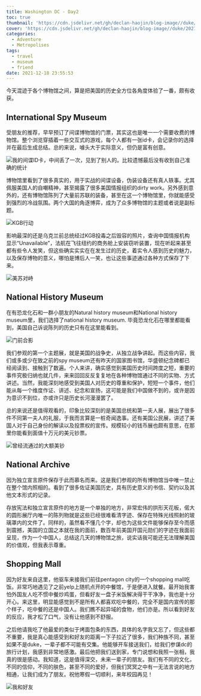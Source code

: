 ```yaml
---
title: Washington DC - Day2
toc: true
thumbnail: 'https://cdn.jsdelivr.net/gh/declan-haojin/blog-image//duke/20211219223718.png'
cover: 'https://cdn.jsdelivr.net/gh/declan-haojin/blog-image//duke/20211219223718.png'
categories:
  - Adventure
  - Metropolises
tags:
  - travel
  - museum
  - friend
date: 2021-12-18 23:55:53
---
```


今天混迹于各个博物馆之间，算是把美国的历史全方位各角度体验了一番，颇有收获。

<!--more-->

## International Spy Museum

受朋友的推荐，早早预订了间谍博物馆的门票，其实这也是唯一一个需要收费的博物馆。整个浏览穿插着一些交互式的游戏，每个人都有一张id卡，会记录你的选择并在最后生成总结。总的来说，噱头大于实际意义，但仍是富有创意。

![我的间谍ID卡，中间丢了一次，见到了别人的。比较遗憾最后没有收到自己准确的统计](https://cdn.jsdelivr.net/gh/declan-haojin/blog-image//duke/20211219215651.png)

博物馆里看到了很多真实的，用于实战的间谍设备，伪装设备还有真人轶事。尤其佩服美国人的自嘲精神，甚至揭露了很多美国情报组织的dirty work。另外感到意外的，还有博物馆陈列了大量前苏联的装备，甚至在这一个博物馆里，你就能感受到强烈的冷战氛围。两个大国的角逐博弈，成为了众多博物馆的主题或者说是副标题。

![KGB行动](https://cdn.jsdelivr.net/gh/declan-haojin/blog-image//duke/20211219220605.png)

影响最深的还是乌克兰前总统经过KGB投毒之后毁容的照片，查询中国情报机构显示“Unavailable”，法航在飞往纽约的商务舱上安装窃听装置，现在听起来甚至都有些令人发笑，但这些确实实实在在发生过的历史，着实令人感到历史的魅力，以及保存博物的意义，哪怕是博后人一笑，也让这些事迹通过各种方式保存了下来。

![美苏对峙](https://cdn.jsdelivr.net/gh/declan-haojin/blog-image//duke/20211219220624.png)

## National History Museum

在有恐龙化石和一群小朋友的Natural history museum和National history museum里，我们选择了national history museum. 毕竟恐龙化石在哪里都能看到，美国自己诉说陈列的历史只有在这里能看到。

![门前合影](https://cdn.jsdelivr.net/gh/declan-haojin/blog-image//duke/20211219220903.png)

我们参观的第一个主题展，就是美国的战争史，从独立战争讲起。而这些内容，我们或多或少在致之前的spy museum还有昨天的国家图书馆，华盛顿纪念碑都已经阅读到、接触到了数遍。个人来讲，确实感觉到美国历史时间跨度之短，重要的事件究极归纳也就几件，来来回回反反复复地在各种博物馆通过不同的实物、方式讲述。当然，我能深刻地感受到美国人对历史的尊重和保护，短短一个事件，他们能从每一个维度作证、讲述、纪念和宣扬，这可能是我们中国做不到的，或许是因为意识不到位，亦或许只是历史长河漫漫罢了。

总的来说还是值得观看的，印象比较深刻的是美国总统和第一夫人展，展出了很多件不同第一夫人的礼服，于我而言算是一桩奇闻逸事。还有美国公民展，讲述了美国人对于自己身份的解读以及投票权的宣传。规模较小的钱币展也颇有意思，在那里你能看到面值十万元的美元钞票。

![曾经流通过的大额美钞](https://cdn.jsdelivr.net/gh/declan-haojin/blog-image//duke/20211219221644.png)

## National Archive

因为独立宣言原件保存于此而慕名而来。这是我们参观的所有博物馆当中唯一禁止在整个馆内照相的。看到了很多佐证美国历史，具有历史意义的书信、契约以及其他文本形式的记录。

存放宪法和独立宣言原件的地方是一个单独的地方，非常宏伟的拱形天花板，偌大的圆形展厅内唯一的陈列物就是这些已经很难看清字迹、保存在特殊光线照射的玻璃罩内的文件了。同样的，虽然看不懂几个字，却也为这些文件能够保存至今而感到震撼，美国的立国之本就在我的面前，数百年前美国开国元勋们的字迹在我面前呈现，作为一个中国人，总结这几天的博物馆之旅，说实话我可能还无法理解美国的价值观，但我表示尊重。

## Shopping Mall

因为好友来自这里，他驱车来接我们前往pentagon city的一个shopping mall吃饭。非常巧地遇见了之前yelp上随机点开的中餐馆，于是便进入就餐。最开始我害怕外国友人吃不惯中餐炒鸡蛋，但看好友一盘子米饭解决得干干净净，我也是十分开心。来这里，明显能感觉到不是所有人都喜欢吃中餐的，完全不是国内宣传的那个样子，吃中餐的还是中国人。我们瞧不起异域的食物，他们亦是。所以看到好友的反应，我才松了口气，没有让他感到不舒服。

之后他请我吃了他最爱的类似于烤面包条的东西，具体的名字我又忘了，但这些都不重要，我是真心能感受到和好友的距离一下子拉近了很多，我们种族不同，甚至如果不是duke，一辈子都不可能有交集。他能够开车接送我们，给我们参谋dc的旅行计划，我感到非常地感激。最后他把我们送到家，专门说想和我照一张相，我真的很是感动。我知道，这是值得深交，未来一辈子的朋友。我们有不同的文化，不同的信仰，不同的肤色，甚至不同的爱好，但我们冥冥之中有一无法言说的地方相通，让我们成为了朋友。祝他寒假一切顺利，来年校园再见！

![我和好友](https://cdn.jsdelivr.net/gh/declan-haojin/blog-image//duke/20211219223054.png)
